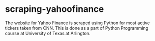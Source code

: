 # scraping-yahoofinance
The website for Yahoo Finance is scraped using Python for most active tickers taken from CNN. This is done as a part of Python Programming course at University of Texas at Arlington.
